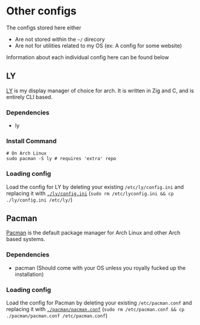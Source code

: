# Other configs

The configs stored here either

- Are not stored within the `~/` direcory
- Are not for utilities related to my OS (ex: A config for some website)

Information about each individual config here can be found below

## LY

[LY](https://github.com/fairyglade/ly) is my display manager of choice for arch. It is written in Zig and C, and is entirely CLI based.

### Dependencies

- ly

### Install Command

```
# On Arch Linux
sudo pacman -S ly # requires 'extra' repo
```

### Loading config

Load the config for LY by deleting your existing `/etc/ly/config.ini` and replacing it with [`./ly/config.ini`](https://github.com/arithefirst/dotfiles/blob/master/other/ly/config.ini) (`sudo rm /etc/lyconfig.ini && cp ./ly/config.ini /etc/ly/`)

## Pacman

[Pacman](https://wiki.archlinux.org/title/Pacman) is the default package manager for Arch Linux and other Arch based systems. 

### Dependencies

- pacman (Should come with your OS unless you royally fucked up the installation)

### Loading config

Load the config for Pacman by deleting your existing `/etc/pacman.conf` and replacing it with [`./pacman/pacman.conf`](https://github.com/arithefirst/dotfiles/blob/master/other/pacman/pacman.conf) (`sudo rm /etc/pacman.conf && cp ./pacman/pacman.conf /etc/pacman.conf`)
